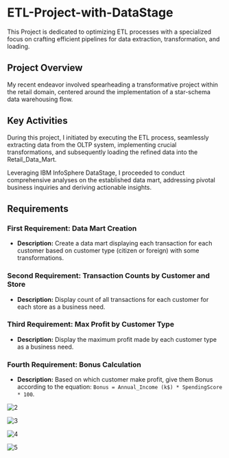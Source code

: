 # ETL-Project-with-DataStage

This Project is dedicated to optimizing ETL processes with a specialized focus on crafting efficient pipelines for data extraction, transformation, and loading.

## Project Overview

My recent endeavor involved spearheading a transformative project within the retail domain, centered around the implementation of a star-schema data warehousing flow.

## Key Activities

During this project, I initiated by executing the ETL process, seamlessly extracting data from the OLTP system, implementing crucial transformations, and subsequently loading the refined data into the Retail_Data_Mart. 

Leveraging IBM InfoSphere DataStage, I proceeded to conduct comprehensive analyses on the established data mart, addressing pivotal business inquiries and deriving actionable insights.

## Requirements

### First Requirement: Data Mart Creation

- **Description:** Create a data mart displaying each transaction for each customer based on customer type (citizen or foreign) with some transformations.

### Second Requirement: Transaction Counts by Customer and Store

- **Description:** Display count of all transactions for each customer for each store as a business need.

### Third Requirement: Max Profit by Customer Type

- **Description:** Display the maximum profit made by each customer type as a business need.

### Fourth Requirement: Bonus Calculation

- **Description:** Based on which customer make profit, give them Bonus according to the equation: `Bonus = Annual_Income (k$) * SpendingScore * 100`.





![2](https://github.com/Mostafa2096/ETL-Project-with-DataStage/assets/106194954/571a4b37-d686-4aa5-9e14-85ddcdcbc479)

![3](https://github.com/Mostafa2096/ETL-Project-with-DataStage/assets/106194954/989a39df-7225-4463-b4d1-9845aeb7d0a3)

![4](https://github.com/Mostafa2096/ETL-Project-with-DataStage/assets/106194954/71c0f4b0-47e2-4416-8d30-45dd602c0f6c)

![5](https://github.com/Mostafa2096/ETL-Project-with-DataStage/assets/106194954/e51a7f22-0120-48d7-810a-a4c95933273d)
